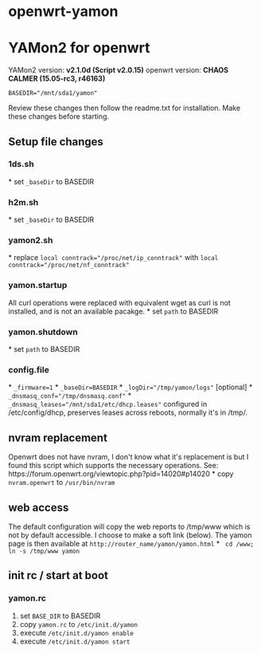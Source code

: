 # openwrt-yamon
<h1>YAMon2 for openwrt</h1>

YAMon2 version: <b>v2.1.0d (Script v2.0.15)</b>
openwrt version: <b>CHAOS CALMER (15.05-rc3, r46163)</b>

<code>BASEDIR="/mnt/sda1/yamon"</code>

Review these changes then follow the readme.txt for installation. Make these changes before starting.

<h2>Setup file changes</h2>

<h3>1ds.sh</h3>
* set <code>_baseDir</code> to BASEDIR

<h3>h2m.sh</h3>
* set <code>_baseDir</code> to BASEDIR

<h3>yamon2.sh</h3>
* replace <code>local conntrack="/proc/net/ip_conntrack"</code> with <code>local conntrack="/proc/net/nf_conntrack"</code>

<h3>yamon.startup</h3>
All curl operations were replaced with equivalent wget as curl is not installed, and is not an available pacakge.
* set <code>path</code> to BASEDIR

<h3>yamon.shutdown</h3>
* set <code>path</code> to BASEDIR

<h3>config.file</h3>
* <code>_firmware=1</code>
* <code>_baseDir=BASEDIR</code>
* <code>_logDir="/tmp/yamon/logs"</code> [optional]
* <code>_dnsmasq_conf="/tmp/dnsmasq.conf"</code>
* <code>_dnsmasq_leases="/mnt/sda1/etc/dhcp.leases"</code> configured in /etc/config/dhcp, preserves leases across reboots, normally it's in /tmp/.

<h2>nvram replacement</h2>
Openwrt does not have nvram, I don't know what it's replacement is but I found this script which supports the necessary operations.  See: https://forum.openwrt.org/viewtopic.php?pid=14020#p14020
* copy <code>nvram.openwrt</code> to <code>/usr/bin/nvram</code>

<h2>web access</h2>
The default configuration will copy the web reports to /tmp/www which is not by default accessible.  I choose to make a soft link (below). The yamon page is then available at <code>http://router_name/yamon/yamon.html</code>
* <code> cd /www; ln -s /tmp/www yamon</code>

<h2>init rc / start at boot</h2>
<h3>yamon.rc</h3>
<ol>
<li> set <code>BASE_DIR</code> to BASEDIR</li>
<li> copy <code>yamon.rc</code> to <code>/etc/init.d/yamon</code> </li>
<li> execute <code>/etc/init.d/yamon enable</code> </li>
<li> execute <code>/etc/init.d/yamon start</code> </li>
</ol>


